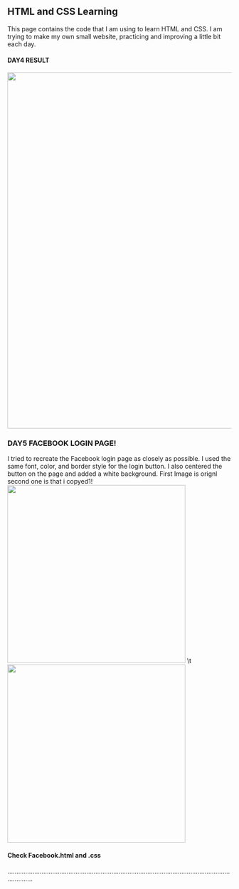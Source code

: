 ## HTML and CSS Learning

This page contains the code that I am using to learn HTML and CSS. I am trying to make my own small website, practicing and improving a little bit each day.

#### DAY4 RESULT

<img src ="https://github.com/nithinganesh1/django/assets/122164879/dd52e2a2-9d1f-4da4-8841-206e0f03cfdf" width="800">

### DAY5 FACEBOOK LOGIN PAGE!
I tried to recreate the Facebook login page as closely as possible. I used the same font, color, and border style for the login button. I also centered the button on the page and added a white background.
First Image is orignl second one is that i copyed1!
<img src ="https://github.com/nithinganesh1/django/assets/122164879/fd2e922c-13cd-4d0a-88f6-50852938bcc0" width="400"> \t   <img src="https://github.com/nithinganesh1/django/assets/122164879/1020239f-ddbf-4aa3-9149-4103f5695e5d" width="400">

#### Check Facebook.html and .css
..........................................................................................................................................
